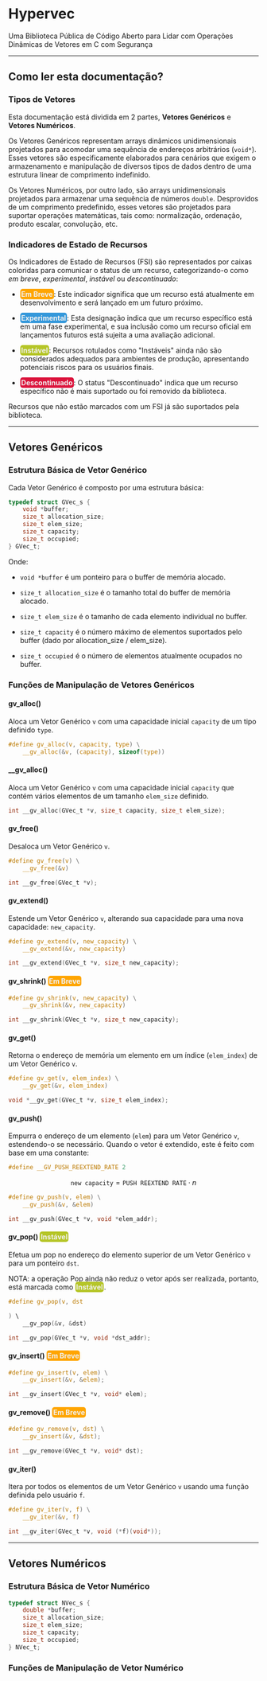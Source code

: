 # Hypervec

Uma Biblioteca Pública de Código Aberto para Lidar com Operações Dinâmicas de Vetores em C com Segurança

---

## Como ler esta documentação?

### Tipos de Vetores

Esta documentação está dividida em 2 partes, **Vetores Genéricos** e **Vetores Numéricos**.

Os Vetores Genéricos representam arrays dinâmicos unidimensionais projetados para acomodar uma sequência de endereços arbitrários (`void*`). Esses vetores são especificamente elaborados para cenários que exigem o armazenamento e manipulação de diversos tipos de dados dentro de uma estrutura linear de comprimento indefinido.

Os Vetores Numéricos, por outro lado, são arrays unidimensionais projetados para armazenar uma sequência de números `double`. Desprovidos de um comprimento predefinido, esses vetores são projetados para suportar operações matemáticas, tais como: normalização, ordenação, produto escalar, convolução, etc.

### Indicadores de Estado de Recursos

Os Indicadores de Estado de Recursos (FSI) são representados por caixas coloridas para comunicar o status de um recurso, categorizando-o como _em breve_, _experimental_, _instável_ ou _descontinuado_:

- **<span style="border-radius:5px; padding:2px; background-color:rgb(255, 165, 0); color:rgb(240, 240, 240)">Em Breve</span>**: Este indicador significa que um recurso está atualmente em desenvolvimento e será lançado em um futuro próximo.

- **<span style="border-radius:5px; padding:2px; background-color:rgb(52, 152, 219); color:rgb(240, 240, 240)">Experimental</span>**: Esta designação indica que um recurso específico está em uma fase experimental, e sua inclusão como um recurso oficial em lançamentos futuros está sujeita a uma avaliação adicional.

- **<span style="border-radius:5px; padding:2px; background-color:rgb(181, 197, 38); color:rgb(240, 240, 240)">Instável</span>**: Recursos rotulados como "Instáveis" ainda não são considerados adequados para ambientes de produção, apresentando potenciais riscos para os usuários finais.

- **<span style="border-radius:5px; padding:2px; background-color:rgb(220, 20, 60); color:rgb(240, 240, 240)">Descontinuado</span>**: O status "Descontinuado" indica que um recurso específico não é mais suportado ou foi removido da biblioteca.

Recursos que não estão marcados com um FSI já são suportados pela biblioteca.

---

## Vetores Genéricos

### Estrutura Básica de Vetor Genérico

Cada Vetor Genérico é composto por uma estrutura básica:

```c
typedef struct GVec_s {
    void *buffer;
    size_t allocation_size;
    size_t elem_size;
    size_t capacity; 
    size_t occupied;
} GVec_t;
```

Onde:

- `void *buffer` é um ponteiro para o buffer de memória alocado.

- `size_t allocation_size` é o tamanho total do buffer de memória alocado.

- `size_t elem_size` é o tamanho de cada elemento individual no buffer.

- `size_t capacity` é o número máximo de elementos suportados pelo buffer (dado por allocation_size / elem_size).

- `size_t occupied` é o número de elementos atualmente ocupados no buffer.

### Funções de Manipulação de Vetores Genéricos

#### gv_alloc()

Aloca um Vetor Genérico `v` com uma capacidade inicial `capacity` de um tipo definido `type`.

```c
#define gv_alloc(v, capacity, type) \
    __gv_alloc(&v, (capacity), sizeof(type))
```

#### __gv_alloc()

Aloca um Vetor Genérico `v` com uma capacidade inicial `capacity` que contém vários elementos de um tamanho `elem_size` definido.

```c
int __gv_alloc(GVec_t *v, size_t capacity, size_t elem_size);
```

#### gv_free()

Desaloca um Vetor Genérico `v`.

```c
#define gv_free(v) \
    __gv_free(&v)

int __gv_free(GVec_t *v);
```

#### gv_extend()

Estende um Vetor Genérico `v`, alterando sua capacidade para uma nova capacidade: `new_capacity`.

```c
#define gv_extend(v, new_capacity) \
    __gv_extend(&v, new_capacity)

int __gv_extend(GVec_t *v, size_t new_capacity);
```

#### gv_shrink() **<span style="border-radius:5px; padding:2px; background-color:rgb(255, 165, 0); color:rgb(240, 240, 240)">Em Breve</span>**

```c
#define gv_shrink(v, new_capacity) \
    __gv_shrink(&v, new_capacity)

int __gv_shrink(GVec_t *v, size_t new_capacity);
```

#### gv_get()

Retorna o endereço de memória um elemento em um índice (`elem_index`) de um Vetor Genérico `v`.

```c
#define gv_get(v, elem_index) \
    __gv_get(&v, elem_index)

void *__gv_get(GVec_t *v, size_t elem_index);
```

#### gv_push()

Empurra o endereço de um elemento (`elem`) para um Vetor Genérico `v`, estendendo-o se necessário.
Quando o vetor é extendido, este é feito com base em uma constante:

```c
#define __GV_PUSH_REEXTEND_RATE 2
```

$$
\texttt{new capacity} = \texttt{PUSH REEXTEND RATE} \cdot n
$$

```c
#define gv_push(v, elem) \
    __gv_push(&v, &elem)

int __gv_push(GVec_t *v, void *elem_addr);
```

#### gv_pop() **<span style="border-radius:5px; padding:2px; background-color:rgb(181, 197, 38); color:rgb(240, 240, 240)">Instável</span>**

Efetua um pop no endereço do elemento superior de um Vetor Genérico `v` para um ponteiro `dst`.

NOTA: a operação Pop ainda não reduz o vetor após ser realizada, portanto, está marcada como **<span style="border-radius:5px; padding:2px; background-color:rgb(181, 197, 38); color:rgb(240, 240, 240)">Instável</span>**.

```c
#define gv_pop(v, dst

) \
    __gv_pop(&v, &dst)

int __gv_pop(GVec_t *v, void *dst_addr);
```

#### gv_insert() **<span style="border-radius:5px; padding:2px; background-color:rgb(255, 165, 0); color:rgb(240, 240, 240)">Em Breve</span>**

```c
#define gv_insert(v, elem) \
    __gv_insert(&v, &elem);

int __gv_insert(GVec_t *v, void* elem);
```

#### gv_remove() **<span style="border-radius:5px; padding:2px; background-color:rgb(255, 165, 0); color:rgb(240, 240, 240)">Em Breve</span>**

```c
#define gv_remove(v, dst) \
    __gv_insert(&v, &dst);

int __gv_remove(GVec_t *v, void* dst);
```

#### gv_iter()

Itera por todos os elementos de um Vetor Genérico `v` usando uma função definida pelo usuário `f`.

```c
#define gv_iter(v, f) \
    __gv_iter(&v, f)

int __gv_iter(GVec_t *v, void (*f)(void*));
```

---

## Vetores Numéricos

### Estrutura Básica de Vetor Numérico

```c
typedef struct NVec_s {
    double *buffer;
    size_t allocation_size;
    size_t elem_size;
    size_t capacity; 
    size_t occupied;
} NVec_t;
```

### Funções de Manipulação de Vetor Numérico
